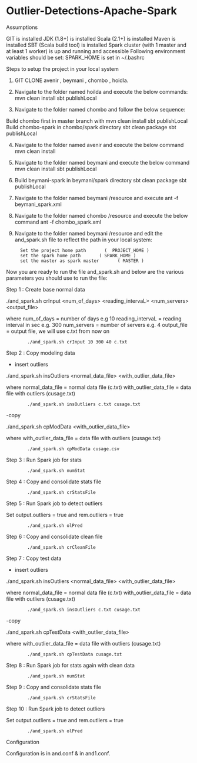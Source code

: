 # Outlier-Detections-Apache-Spark

Assumptions

GIT is installed
JDK (1.8+) is installed
Scala (2.1+) is installed
Maven is installed
SBT (Scala build tool) is installed
Spark cluster (with 1 master and at least 1 worker) is up and running and accessible
Following environment variables should be set:
SPARK_HOME is set in ~/.bashrc

Steps to setup the project in your local system

1)  GIT CLONE avenir , beymani , chombo , hoidla.

2)  Navigate to the folder named hoilda and execute the below commands:
          mvn clean install
          sbt publishLocal 

3)  Navigate to the folder named chombo and follow the below sequence:

  Build chombo first in master branch with 
          mvn clean install 
          sbt publishLocal 
  Build chombo-spark in chombo/spark directory 
          sbt clean package 
          sbt publishLocal

4)   Navigate to the folder named avenir and execute the below command
          mvn clean install

5)  Navigate to the folder named beymani and execute the below command
          mvn clean install
          sbt publishLocal

6) Build beymani-spark in beymani/spark directory
          sbt clean package 
          sbt publishLocal


7)  Navigate to the folder named beymani /resource and execute
          ant -f beymani_spark.xml

8)  Navigate to the folder named chombo /resource and execute the below command
          ant -f  chombo_spark.xml

9)  Navigate to the folder named beymani /resource  and edit the and_spark.sh file to reflect the path in your local system:

          Set the project home path       (  PROJECT_HOME )
          set the spark home path	    ( SPARK_HOME )
          set the master as spark master       ( MASTER )





Now you are ready to run the file and_spark.sh and below are the various parameters you should use to run the file:



Step 1 : Create base normal data

./and_spark.sh crInput <num_of_days> <reading_intervaL> <num_servers> <output_file>

where
num_of_days = number of days e.g 10
reading_intervaL = reading interval in sec e.g. 300
num_servers = number of servers e.g. 4
output_file = output file, we will use c.txt from now on

            ./and_spark.sh crInput 10 300 40 c.txt

Step 2 : Copy modeling data

- insert outliers

./and_spark.sh insOutliers <normal_data_file> <with_outlier_data_file> 

where
normal_data_file = normal data file (c.txt)
with_outlier_data_file = data file with outliers (cusage.txt)

            ./and_spark.sh insOutliers c.txt cusage.txt

-copy

./and_spark.sh cpModData <with_outlier_data_file> 

where
with_outlier_data_file = data file with outliers (cusage.txt)

            ./and_spark.sh cpModData cusage.csv

Step 3 : Run Spark job for stats

            ./and_spark.sh numStat

Step 4 : Copy and consolidate stats file

            ./and_spark.sh crStatsFile

Step 5 : Run Spark job to detect outliers

Set output.outliers = true and rem.outliers = true

            ./and_spark.sh olPred


Step 6 : Copy and consolidate clean file

            ./and_spark.sh crCleanFile

Step 7 : Copy test data

- insert outliers

./and_spark.sh insOutliers <normal_data_file> <with_outlier_data_file> 

where
normal_data_file = normal data file (c.txt)
with_outlier_data_file = data file with outliers (cusage.txt)

            ./and_spark.sh insOutliers c.txt cusage.txt

-copy

 ./and_spark.sh cpTestData <with_outlier_data_file> 

where
with_outlier_data_file = data file with outliers (cusage.txt)

            ./and_spark.sh cpTestData cusage.txt

Step 8 : Run Spark job for stats again with clean data

            ./and_spark.sh numStat

Step 9 : Copy and consolidate stats file

            ./and_spark.sh crStatsFile

Step 10 : Run Spark job to detect outliers

Set output.outliers = true and rem.outliers = true

            ./and_spark.sh olPred

Configuration

Configuration is in and.conf & in and1.conf.




